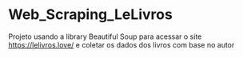 # Web_Scraping_LeLivros
Projeto usando a library Beautiful Soup para acessar o site https://lelivros.love/ e coletar os dados dos livros com base no autor
